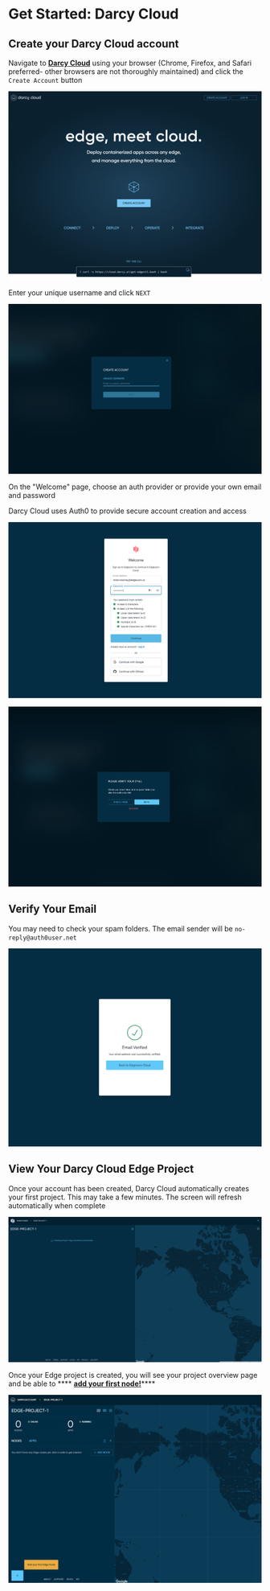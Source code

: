 # Get Started: Darcy Cloud

## Create your Darcy Cloud account



Navigate to [**Darcy Cloud**](https://cloud.darcy.ai/welcome) using your browser (Chrome, Firefox, and Safari preferred- other browsers are not thoroughly maintained) and click the `Create Account` button

![Darcy Cloud Welcome Page](../../.gitbook/assets/cloud-home.png)

Enter your unique username and click `NEXT`

![Create Account](<../../.gitbook/assets/image (9).png>)

On the "Welcome" page, choose an auth provider or provide your own email and password

Darcy Cloud uses Auth0 to provide secure account creation and access

![Create Account Auth0](<../../.gitbook/assets/image (13).png>)

![Verify Email](<../../.gitbook/assets/image (18).png>)

## Verify Your Email

You may need to check your spam folders. The email sender will be `no-reply@auth0user.net`

![Email Verified](<../../.gitbook/assets/image (24).png>)

## View Your Darcy Cloud Edge Project

Once your account has been created, Darcy Cloud automatically creates your first project. This may take a few minutes. The screen will refresh automatically when complete

![Your Project is Being Created](<../../.gitbook/assets/image (15).png>)

Once your Edge project is created, you will see your project overview page and be able to **** [**add your first node!**](nodes/get-started-add-node.md)****

![Project Overview](../../.gitbook/assets/1done.png)

